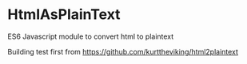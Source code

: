# HtmlAsPlainText

ES6 Javascript module to convert html to plaintext 

Building test first from https://github.com/kurttheviking/html2plaintext
